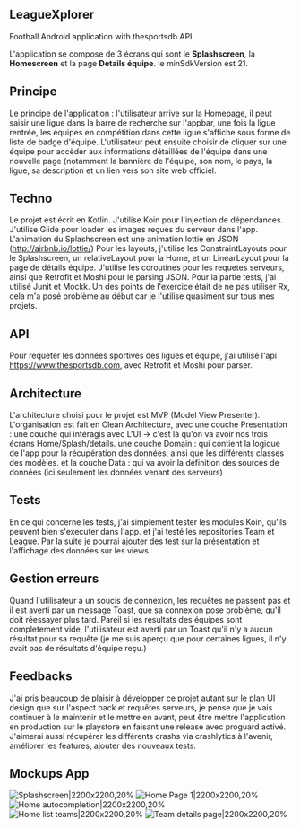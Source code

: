 ## LeagueXplorer
Football Android application with thesportsdb API 

L'application se compose de 3 écrans qui sont le **Splashscreen**, la **Homescreen** et la page **Details équipe**.
le minSdkVersion est 21.
## Principe
Le principe de l'application : l'utilisateur arrive sur la Homepage, il peut saisir une ligue dans la barre de recherche sur l'appbar, une fois la ligue rentrée, les équipes en compétition dans cette ligue s'affiche sous forme de liste de badge d'équipe. L'utilisateur peut ensuite choisir de cliquer sur une équipe pour accèder aux informations détaillées de l'équipe dans une nouvelle page (notamment la bannière de l'équipe, son nom, le pays,
la ligue, sa description et un lien vers son site web officiel.

## Techno
Le projet est écrit en Kotlin. J'utilise Koin pour l'injection de dépendances.
J'utilise Glide pour loader les images reçues du serveur dans l'app. L'animation du Splashscreen est une animation lottie en JSON (http://airbnb.io/lottie/)
Pour les layouts, j'utilise les ConstraintLayouts pour le Splashscreen, un relativeLayout pour la Home, et un LinearLayout pour la page de détails équipe.
J'utilise les coroutines pour les requetes serveurs, ainsi que Retrofit et Moshi pour le parsing JSON.
Pour la partie tests, j'ai utilisé Junit et Mockk.
Un des points de l'exercice était de ne pas utiliser Rx, cela m'a posé problème au début car je l'utilise quasiment sur tous mes projets.

## API
Pour requeter les données sportives des ligues et équipe, j'ai utilisé l'api https://www.thesportsdb.com, avec Retrofit et Moshi pour parser.

## Architecture
L'architecture choisi pour le projet est MVP (Model View Presenter).
L'organisation est fait en Clean Architecture, avec une couche Presentation : une couche qui intéragis avec L'UI -> c'est là qu'on va avoir nos trois écrans Home/Splash/details.
une couche Domain : qui contient la logique de l'app pour la récupération des données, ainsi que les différents classes des modèles.
et la couche Data : qui va avoir la définition des sources de données (ici seulement les données venant des serveurs)

## Tests
En ce qui concerne les tests, j'ai simplement tester les modules Koin, qu'ils peuvent bien s'executer dans l'app.
et j'ai testé les repositories Team et League. Par la suite je pourrai ajouter des test sur la présentation et l'affichage des données sur les views.

## Gestion erreurs
Quand l'utilisateur a un soucis de connexion, les requêtes ne passent pas et il est averti par un message Toast, que sa connexion pose problème, qu'il doit réessayer plus tard.
Pareil si les resultats des équipes sont completement vide, l'utilisateur est averti par un Toast qu'il n'y a aucun résultat pour sa requête (je me suis aperçu que pour certaines ligues, il n'y avait pas de résultats d'équipe reçu.)

## Feedbacks
J'ai pris beaucoup de plaisir à développer ce projet autant sur le plan UI design que sur l'aspect back et requêtes serveurs, je pense que je vais continuer à le maintenir et le mettre en avant, peut être mettre l'application en production sur le playstore en faisant une release avec proguard activé.
J'aimerai aussi récupérer les différents crashs via crashlytics à l'avenir, améliorer les features, ajouter des nouveaux tests.

## Mockups App
![Splashscreen|2200x2200,20%](https://github.com/GuillaumeSeg/leaguexplorer/blob/master/documentation/mockup_1.png "Splashscreen")
![Home Page 1|2200x2200,20%](https://github.com/GuillaumeSeg/leaguexplorer/blob/master/documentation/mockup_2.png "Home Page 1")
![Home autocompletion|2200x2200,20%](https://github.com/GuillaumeSeg/leaguexplorer/blob/master/documentation/mockup_3.png "Home autocompletion")
![Home list teams|2200x2200,20%](https://github.com/GuillaumeSeg/leaguexplorer/blob/master/documentation/mockup_4.png "Home list teams")
![Team details page|2200x2200,20%](https://github.com/GuillaumeSeg/leaguexplorer/blob/master/documentation/mockup_5.png "Team details page")

